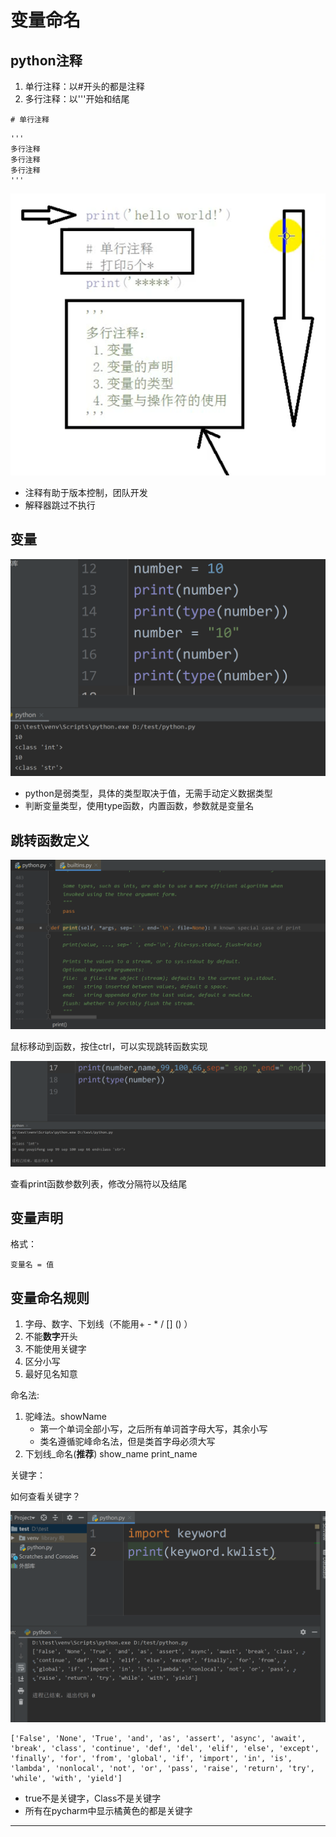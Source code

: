 # 变量命名

## python注释

1. 单行注释：以#开头的都是注释
2. 多行注释：以'''开始和结尾


```
# 单行注释
```

```
'''
多行注释
多行注释
多行注释
'''
```

![20200126_193714_77](image/20200126_193714_77.png)

* 注释有助于版本控制，团队开发
* 解释器跳过不执行


## 变量

![20200126_194119_58](image/20200126_194119_58.png)

* python是弱类型，具体的类型取决于值，无需手动定义数据类型
* 判断变量类型，使用type函数，内置函数，参数就是变量名


## 跳转函数定义

![20200126_194308_76](image/20200126_194308_76.png)

鼠标移动到函数，按住ctrl，可以实现跳转函数实现

![20200126_201350_21](image/20200126_201350_21.png)

查看print函数参数列表，修改分隔符以及结尾

## 变量声明

格式：
```
变量名 = 值
```
## 变量命名规则

1. 字母、数字、下划线（不能用+ - * / [] () ）
2. 不能**数字**开头
3. 不能使用关键字
4. 区分小写
5. 最好见名知意

命名法:

1. 驼峰法。showName
   * 第一个单词全部小写，之后所有单词首字母大写，其余小写
   * 类名遵循驼峰命名法，但是类首字母必须大写
2. 下划线_命名(**推荐**) show_name print_name


关键字：

如何查看关键字？

![20200126_202606_49](image/20200126_202606_49.png)

```
['False', 'None', 'True', 'and', 'as', 'assert', 'async', 'await', 'break', 'class', 'continue', 'def', 'del', 'elif', 'else', 'except', 'finally', 'for', 'from', 'global', 'if', 'import', 'in', 'is', 'lambda', 'nonlocal', 'not', 'or', 'pass', 'raise', 'return', 'try', 'while', 'with', 'yield']
```


* true不是关键字，Class不是关键字
* 所有在pycharm中显示橘黄色的都是关键字














---
